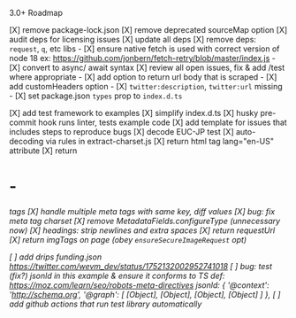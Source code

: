 3.0+ Roadmap

[X] remove package-lock.json
[X] remove deprecated sourceMap option
[X] audit deps for licensing issues
[X] update all deps
[X] remove deps: `request`, `q`, etc libs
    - [X] ensure native fetch is used with correct version of node 18
          ex: https://github.com/jonbern/fetch-retry/blob/master/index.js
    - [X] convert to async/ await syntax
[X] review all open issues, fix & add /test where appropriate
    - [X] add option to return url body that is scraped
    - [X] add customHeaders option
    - [X] `twitter:description`, `twitter:url` missing
    - [X] set package.json `types` prop to `index.d.ts`

[X] add test framework to examples
[X] simplify index.d.ts
[X] husky pre-commit hook runs linter, tests example code
[X] add template for issues that includes steps to reproduce bugs
[X] decode EUC-JP test
[X] auto-decoding via rules in extract-charset.js
[X] return html tag lang="en-US" attribute
[X] return <h1> - <h6> tags
[X] handle multiple meta tags with same key, diff values
[X] bug: fix meta tag charset
[X] remove MetadataFields.configureType (unnecessary now)
[X] headings: strip newlines and extra spaces
[X] return requestUrl
[X] return imgTags on page (obey `ensureSecureImageRequest` opt)

[ ] add drips funding.json
      https://twitter.com/wevm_dev/status/1752132002952741018
[ ] bug: test (fix?) jsonld in this example & ensure it conforms to TS def:
    https://moz.com/learn/seo/robots-meta-directives
      jsonld: {
          '@context': 'http://schema.org',
          '@graph': [ [Object], [Object], [Object], [Object] ]
        },
[ ] add github actions that run test library automatically
